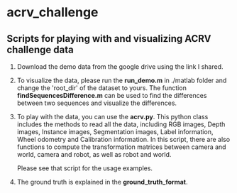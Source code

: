 # acrv_challenge
Scripts for playing with and visualizing ACRV challenge data
------------------------------------------------------------

1. Download the demo data from the google drive using the link I shared.

2. To visualize the data, please run the **run_demo.m** in ./matlab folder and change the 'root_dir' of the dataset to yours. The function **findSequencesDifference.m** can be used to find the differences between two sequences and visualize the differences.

3. To play with the data, you can use the **acrv.py**. This python class includes the methods to read all the data, including RGB images, Depth images, Instance images, Segmentation images, Label information, Wheel odometry and Calibration information. In this script, there are also functions to compute the transformation matrices between camera and world, camera and robot, as well as robot and world.

   Please see that script for the usage examples.

4. The ground truth is explained in the **ground_truth_format**.